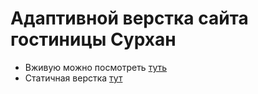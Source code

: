 Адаптивной верстка сайта гостиницы Сурхан
===================

- Вживую можно посмотреть [туть](https://surxonhotel.uz/)
- Статичная верстка [тут](http://html.designmyshop.ru/surkhon/)

